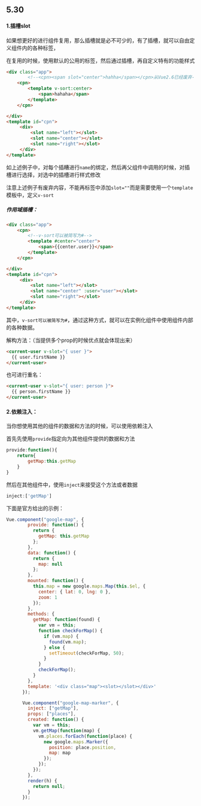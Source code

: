 ## 5.30

#### 1.插槽slot

如果想更好的进行组件复用，那么插槽就是必不可少的，有了插槽，就可以自由定义组件内的各种标签，

在复用的时候，使用默认的公用的标签，然后通过插槽，再自定义特有的功能样式

```html
<div class="app">	
        <!--<cpn><span slot="center">hahha</span></cpn>从Vue2.6已经废弃-->
    <cpn>
    	<template v-sort:center>
        	<span>hahaha</span>
   	 	</template>
    </cpn>

</div>
<template id="cpn">
     <div>
         <slot name="left"></slot>
         <slot name="center"></slot>
         <slot name="right"></slot>
     </div>
</template>
```

如上述例子中，对每个插糟进行`name`的绑定，然后再父组件中调用的时候，对插槽进行选择，对选中的插槽进行样式修改

注意上述例子有废弃内容，不能再标签中添加`slot=""`而是需要使用一个`template`模板中，定义`v-sort`

##### 作用域插槽：

```html
<div class="app">	
    <cpn>
    	<!--v-sort可以被简写为#-->
    	<template #center="center">
        	<span>{{center.user}}</span>
   	 	</template>
    </cpn>

</div>
<template id="cpn">
     <div>
         <slot name="left"></slot>
         <slot name="center" :user="user"></slot>
         <slot name="right"></slot>
     </div>
</template>
```

其中，`v-sort可以被简写为#`，通过这种方式，就可以在实例化组件中使用组件内部的各种数据。

解构方法：（当提供多个prop的时候优点就会体现出来）

```html
<current-user v-slot="{ user }">
  {{ user.firstName }}
</current-user>
```

也可进行重名：

```html
<current-user v-slot="{ user: person }">
  {{ person.firstName }}
</current-user>
```



#### 2.依赖注入：

当你想使用其他的组件的数据和方法的时候，可以使用依赖注入

首先先使用`provide`指定向为其他组件提供的数据和方法

```js
provide:function(){
	return{
		getMap:this.getMap
	}
}
```

然后在其他组件中，使用`inject`来接受这个方法或者数据

```js
inject:['getMap']
```

下面是官方给出的示例：

```js
Vue.component("google-map", {
        provide: function() {
          return {
            getMap: this.getMap
          };
        },
        data: function() {
          return {
            map: null
          };
        },
        mounted: function() {
          this.map = new google.maps.Map(this.$el, {
            center: { lat: 0, lng: 0 },
            zoom: 1
          });
        },
        methods: {
          getMap: function(found) {
            var vm = this;
            function checkForMap() {
              if (vm.map) {
                found(vm.map);
              } else {
                setTimeout(checkForMap, 50);
              }
            }
            checkForMap();
          }
        },
        template: '<div class="map"><slot></slot></div>'
      });

      Vue.component("google-map-marker", {
        inject: ["getMap"],
        props: ["places"],
        created: function() {
          var vm = this;
          vm.getMap(function(map) {
            vm.places.forEach(function(place) {
              new google.maps.Marker({
                position: place.position,
                map: map
              });
            });
          });
        },
        render(h) {
          return null;
        }
      });

```


